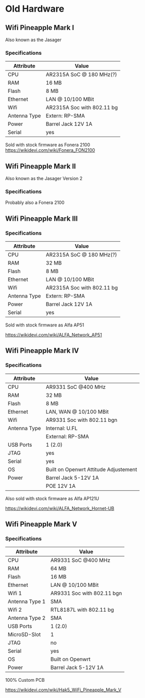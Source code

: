 # Old Hardware

## Wifi Pineapple Mark I
Also known as the Jasager

### Specifications

| Attribute | Value |
| --- | --- |
| CPU | AR2315A SoC @ 180 MHz(?) |
| RAM | 16 MB |
| Flash | 8 MB |
| Ethernet | LAN @ 10/100 MBit |
| Wifi | AR2315A Soc with 802.11 bg |
| Antenna Type | Extern: RP-SMA |
| Power | Barrel Jack 12V 1A |
| Serial |yes |

Sold with stock firmware as Fonera 2100
https://wikidevi.com/wiki/Fonera_FON2100

## Wifi Pineapple Mark II
Also known as the Jasager Version 2

### Specifications
Probably also a Fonera 2100

## Wifi Pineapple Mark III

### Specifications

| Attribute | Value |
| --- | --- |
| CPU | AR2315A SoC @ 180 MHz(?)|
| RAM | 32 MB |
| Flash | 8 MB |
| Ethernet | LAN @ 10/100 MBit |
| Wifi | AR2315A Soc with 802.11 bg |
| Antenna Type | Extern: RP-SMA |
| Power | Barrel Jack 12V 1A |
| Serial | yes |

Sold with stock firmware as Alfa AP51

https://wikidevi.com/wiki/ALFA_Network_AP51

## Wifi Pineapple Mark IV

### Specifications

| Attribute | Value |
| --- | --- |
| CPU | AR9331 SoC @400 MHz |
| RAM | 32 MB |
| Flash | 8 MB |
| Ethernet | LAN, WAN @ 10/100 MBit |
| Wifi | AR9331 Soc with 802.11 bgn |
| Antenna Type | Internal: U.FL |
| | External: RP-SMA |
| USB Ports| 1 (2.0) |
| JTAG | yes |
| Serial | yes |
| OS | Built on Openwrt Attitude Adjustement |
| Power | Barrel Jack 5-12V 1A |
| | POE 12V 1A |


Also sold with stock firmware as Alfa AP121U

https://wikidevi.com/wiki/ALFA_Network_Hornet-UB

## Wifi Pineapple Mark V

### Specifications

| Attribute | Value |
| --- | --- |
| CPU | AR9331 SoC @400 MHz |
| RAM | 64 MB |
| Flash | 16 MB |
| Ethernet | LAN @ 10/100 MBit |
| Wifi 1 | AR9331 Soc with 802.11 bgn |
| Antenna Type 1 | SMA |
| Wifi 2 | RTL8187L with 802.11 bg |
| Antenna Type 2 | SMA |
| USB Ports| 1 (2.0) |
| MicroSD-Slot | 1 |
| JTAG | no |
| Serial | yes |
| OS | Built on Openwrt |
| Power | Barrel Jack 5-12V 1A |

100% Custom PCB

https://wikidevi.com/wiki/Hak5_WiFi_Pineapple_Mark_V
